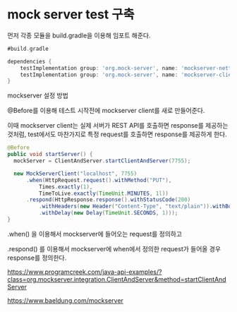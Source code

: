 # mock server test 구축

먼저 각종 모듈을 build.gradle을 이용해 임포트 해준다.

```groovy
#build.gradle

dependencies {
	testImplementation group: 'org.mock-server', name: 'mockserver-netty', version: '5.6.1'
	testImplementation group: 'org.mock-server', name: 'mockserver-client-java', version: '5.8.1'
}
```



mockserver 설정 방법

@Before를 이용해 테스트 시작전에 mockserver client를 새로 만들어준다.

이때 mockserver client는 실제 서버가 REST API를 호출하면 response를 제공하는 것처럼, test에서도 마찬가지로 특정 request를 호출하면 response를 제공하게 한다.

```java
@Before
public void startServer() {
  mockServer = ClientAndServer.startClientAndServer(7755);

  new MockServerClient("localhost", 7755)
      .when(HttpRequest.request().withMethod("PUT"), 
          Times.exactly(1),
          TimeToLive.exactly(TimeUnit.MINUTES, 1l))
      .respond(HttpResponse.response().withStatusCode(200)
          .withHeaders(new Header("Content-Type", "text/plain")).withBody("OK\n")
          .withDelay(new Delay(TimeUnit.SECONDS, 1)));
}
```

.when() 을 이용해서 mockserver에 들어오는 request를 정의하고

.respond() 를 이용해서 mockserver에 when에서 정의한 request가 들어올 경우 response를 정의한다.





<https://www.programcreek.com/java-api-examples/?class=org.mockserver.integration.ClientAndServer&method=startClientAndServer>

<https://www.baeldung.com/mockserver>





